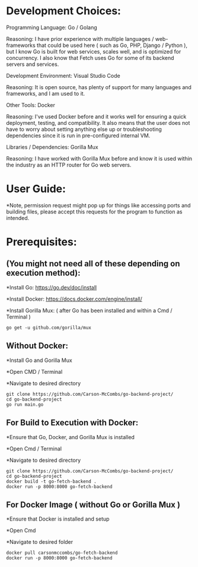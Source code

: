 # Development Choices:

Programming Language: Go / Golang

Reasoning: I have prior experience with multiple languages / web-frameworks that could be used here ( such as Go, PHP, Django / Python ), but I know Go is built for web services, scales well, and is optimized for concurrency. I also know that Fetch uses Go for some of its backend servers and services.

Development Environment: Visual Studio Code

Reasoning: It is open source, has plenty of support for many languages and frameworks, and I am used to it.

Other Tools: Docker

Reasoning: I've used Docker before and it works well for ensuring a quick deployment, testing, and compatibility. It also means that the user does not have to worry about setting anything else up or troubleshooting dependencies since it is run in pre-configured internal VM.

Libraries / Dependencies: Gorilla Mux

Reasoning: I have worked with Gorilla Mux before and know it is used within the industry as an HTTP router for Go web servers.


# User Guide:
*Note, permission request might pop up for things like accessing ports and building files, please accept this requests for the program to function as intended.


# Prerequisites:

## (You might not need all of these depending on execution method):

*Install Go: https://go.dev/doc/install

*Install Docker: https://docs.docker.com/engine/install/

*Install Gorilla Mux: ( after Go has been installed and within a Cmd / Terminal ) 

```go get -u github.com/gorilla/mux```

## Without Docker:

*Install Go and Gorilla Mux

*Open CMD / Terminal

*Navigate to desired directory

```
git clone https://github.com/Carson-McCombs/go-backend-project/
cd go-backend-project
go run main.go
```


## For Build to Execution with Docker:

*Ensure that Go, Docker, and Gorilla Mux is installed

*Open Cmd / Terminal

*Navigate to desired directory

```
git clone https://github.com/Carson-McCombs/go-backend-project/
cd go-backend-project
docker build -t go-fetch-backend . 
docker run -p 8000:8000 go-fetch-backend
```

## For Docker Image ( without Go or Gorilla Mux )

*Ensure that Docker is installed and setup

*Open Cmd

*Navigate to desired folder

```
docker pull carsonmccombs/go-fetch-backend
docker run -p 8000:8000 go-fetch-backend
```
